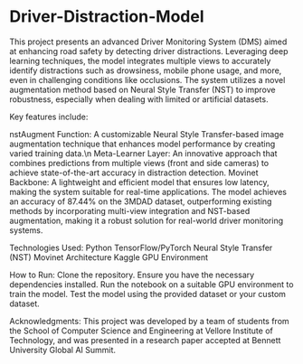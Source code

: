 # Driver-Distraction-Model

This project presents an advanced Driver Monitoring System (DMS) aimed at enhancing road safety by detecting driver distractions. Leveraging deep learning techniques, the model integrates multiple views to accurately identify distractions such as drowsiness, mobile phone usage, and more, even in challenging conditions like occlusions. The system utilizes a novel augmentation method based on Neural Style Transfer (NST) to improve robustness, especially when dealing with limited or artificial datasets.

Key features include: 

nstAugment Function: A customizable Neural Style Transfer-based image augmentation technique that enhances model performance by creating varied training data.\n
Meta-Learner Layer: An innovative approach that combines predictions from multiple views (front and side cameras) to achieve state-of-the-art accuracy in distraction detection.
Movinet Backbone: A lightweight and efficient model that ensures low latency, making the system suitable for real-time applications.
The model achieves an accuracy of 87.44% on the 3MDAD dataset, outperforming existing methods by incorporating multi-view integration and NST-based augmentation, making it a robust solution for real-world driver monitoring systems.

Technologies Used:
Python
TensorFlow/PyTorch
Neural Style Transfer (NST)
Movinet Architecture
Kaggle GPU Environment

How to Run:
Clone the repository.
Ensure you have the necessary dependencies installed.
Run the notebook on a suitable GPU environment to train the model.
Test the model using the provided dataset or your custom dataset.

Acknowledgments:
This project was developed by a team of students from the School of Computer Science and Engineering at Vellore Institute of Technology, and was presented in a research paper accepted at Bennett University Global AI Summit.
